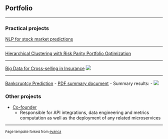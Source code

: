 ## Portfolio

---

### Practical projects 

[NLP for stock market predictions](https://github.com/asaad-98/nlp-stock-market)

---
[Hierarchical Clustering with Risk Parity Portfolio Optimization](https://github.com/asaad-98/hierarchical-risk-parity)

---
[Big Data for Cross-selling in Insurance](https://github.com/omarja12/BigData4Finance/blob/main/Big_data_for_finance_Project.ipynb)
<img src="images/dummy_thumbnail.jpg?raw=true"/>

---
[Bankcruptcy Prediction](https://github.com/omarja12/BigData4Finance/blob/main/Big_data_for_finance_Project.ipynb)
    - [PDF summary document](https://github.com/omarja12/DeepLearning/blob/main/DL_report.pdf) 
    - Summary results:
      - <img src="images/deeplearningproject_metrics.png?raw=true"/>




### Other projects

- [Co-founder](https://www.peaktokens.com/)
  - Responsible for API integrations, data engineering and metrics computation as well as the deployment of any related microservices





---
<p style="font-size:11px">Page template forked from <a href="https://github.com/evanca/quick-portfolio">evanca</a></p>
<!-- Remove above link if you don't want to attibute -->
